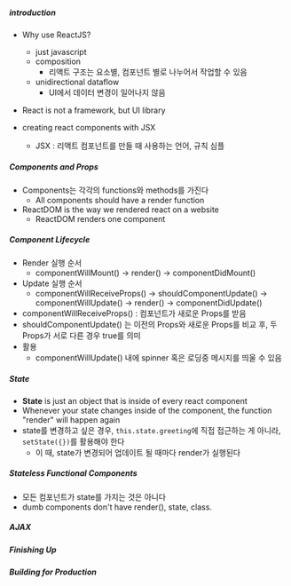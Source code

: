 ##### introduction

- Why use ReactJS?
  - just javascript
  - composition 
    - 리액트 구조는 요소별, 컴포넌트 별로 나누어서 작업할 수 있음
  - unidirectional dataflow
    - UI에서 데이터 변경이 일어나지 않음
- React is not a framework, but UI library


- creating react components with JSX
  - JSX : 리액트 컴포넌트를 만들 때 사용하는 언어, 규칙 심플

##### Components and Props

- Components는 각각의 functions와 methods를 가진다
  - All components should have a render function 
- ReactDOM is the way we rendered react on a website
  - ReactDOM renders one component

##### Component Lifecycle 

- Render 실행 순서
  - componentWillMount() -> render() -> componentDidMount()
- Update 실행 순서
  - componentWillReceiveProps() -> shouldComponentUpdate() -> componentWillUpdate() -> render() -> componentDidUpdate() 
- componentWillReceiveProps() : 컴포넌트가 새로운 Props를 받음
- shouldComponentUpdate() 는 이전의 Props와 새로운 Props를 비교 후, 두 Props가 서로 다른 경우  true를 의미
- 활용
  - componentWillUpdate() 내에 spinner 혹은 로딩중 메시지를 띄울 수 있음



##### State

- **State** is just an object that is inside of every react component
- Whenever your state changes inside of the component, the function "render" will happen again
- state를 변경하고 싶은 경우, `this.state.greeting`에 직접 접근하는 게 아니라, `setState({})`를 활용해야 한다 
  - 이 때, state가 변경되어 업데이트 될 때마다 render가 실행된다

##### Stateless Functional Components

- 모든 컴포넌트가 state를 가지는 것은 아니다
- dumb components don't have render(), state, class.

##### AJAX

##### Finishing Up

##### Building for Production






